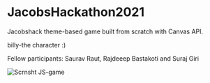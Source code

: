 # JacobsHackathon2021

Jacobshack theme-based game built from scratch with Canvas API.

billy-the character :)

Fellow participants: Saurav Raut, Rajdeeep Bastakoti and Suraj Giri

![Scrnsht JS-game](https://user-images.githubusercontent.com/92953798/157540687-d9da96b5-851a-415a-bf00-35126ac0fd7b.png)

